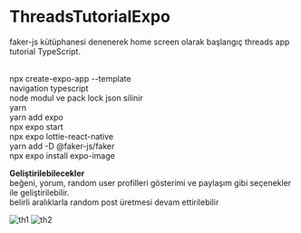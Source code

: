 # ThreadsTutorialExpo
faker-js kütüphanesi denenerek home screen olarak başlangıç threads app tutorial TypeScript.</br></br>

npx create-expo-app --template</br>
navigation typescript</br>
node modul ve pack lock json silinir</br>
yarn</br>
yarn add expo</br>
npx expo start</br>
npx expo lottie-react-native</br>
yarn add -D @faker-js/faker</br>
npx expo install expo-image</br>

**Geliştirilebilecekler** </br>
beğeni, yorum, random user profilleri gösterimi ve paylaşım gibi seçenekler ile geliştirilebilir.</br>
belirli aralıklarla random post üretmesi devam ettirilebilir</br>

![th1](https://github.com/EditChar/ThreadsTutorialExpo/assets/104402618/c294c3bc-295a-4c0c-b81e-04b67ef39750) ![th2](https://github.com/EditChar/ThreadsTutorialExpo/assets/104402618/8dd58168-be12-4138-af3a-cec9a82dd184)


